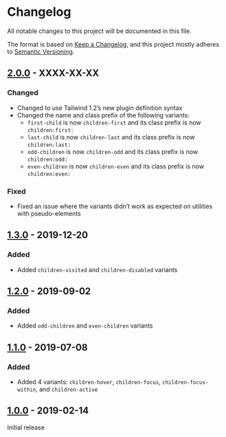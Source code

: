 # Changelog

All notable changes to this project will be documented in this file.

The format is based on [Keep a Changelog](https://keepachangelog.com/en/1.0.0/),
and this project mostly adheres to [Semantic Versioning](https://semver.org/spec/v2.0.0.html).

## [2.0.0] - XXXX-XX-XX

### Changed
- Changed to use Tailwind 1.2’s new plugin definition syntax
- Changed the name and class prefix of the following variants:
  - `first-child` is now `children-first` and its class prefix is now `children:first:`
  - `last-child` is now `children-last` and its class prefix is now `children:last:`
  - `odd-children` is now `children-odd` and its class prefix is now `children:odd:`
  - `even-children` is now `children-even` and its class prefix is now `children:even:`

### Fixed
- Fixed an issue where the variants didn’t work as expected on utilities with pseudo-elements

## [1.3.0] - 2019-12-20

### Added
- Added `children-visited` and `children-disabled` variants

## [1.2.0] - 2019-09-02

### Added
- Added `odd-children` and `even-children` variants

## [1.1.0] - 2019-07-08

### Added
- Added 4 variants: `children-hover`, `children-focus`, `children-focus-within`, and `children-active`

## [1.0.0] - 2019-02-14

Initial release

[Unreleased]: https://github.com/benface/tailwindcss-children/compare/v2.0.0...HEAD
[2.0.0]: https://github.com/benface/tailwindcss-children/compare/v1.3.0...v2.0.0
[1.3.0]: https://github.com/benface/tailwindcss-children/compare/v1.2.0...v1.3.0
[1.2.0]: https://github.com/benface/tailwindcss-children/compare/v1.1.0...v1.2.0
[1.1.0]: https://github.com/benface/tailwindcss-children/compare/v1.0.0...v1.1.0
[1.0.0]: https://github.com/benface/tailwindcss-children/releases/tag/v1.0.0
